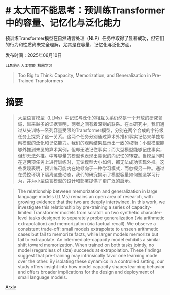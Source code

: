 # # 太大而不能思考：预训练Transformer中的容量、记忆化与泛化能力
预训练Transformer模型在自然语言处理（NLP）任务中取得了显著成功，但它们的行为和性质尚未完全理解，尤其是在容量、记忆化与泛化方面。

发布时间：2025年06月10日

`LLM理论` `人工智能` `机器学习`

> Too Big to Think: Capacity, Memorization, and Generalization in Pre-Trained Transformers

# 摘要

> 大型语言模型（LLMs）中记忆与泛化的相互关系仍然是一个开放的研究领域，越来越多的证据表明，两者之间有着深刻的联系。在本研究中，我们通过从头训练一系列容量受限的Transformer模型，分别在两个合成的字符级任务上探究了这一关系。这两个任务分别通过算术外推和事实记忆来单独考察模型的泛化和记忆能力。我们的观察结果显示出一致的权衡：小型模型能够外推到未见的算术案例，但却无法记住事实；而大型模型能够记住事实，但却无法外推。中等容量的模型也表现出类似的向记忆的转变。当模型同时在这两项任务上进行训练时，无论模型大小如何，都无法成功实现外推。这些发现表明，预训练可能内在地倾向于一种学习模式，而忽视另一种。通过在受控环境下隔离这些动态，我们的研究揭示了模型容量如何塑造学习行为，并为小型语言模型的设计和部署提供了更广泛的启示。

> The relationship between memorization and generalization in large language models (LLMs) remains an open area of research, with growing evidence that the two are deeply intertwined. In this work, we investigate this relationship by pre-training a series of capacity-limited Transformer models from scratch on two synthetic character-level tasks designed to separately probe generalization (via arithmetic extrapolation) and memorization (via factual recall). We observe a consistent trade-off: small models extrapolate to unseen arithmetic cases but fail to memorize facts, while larger models memorize but fail to extrapolate. An intermediate-capacity model exhibits a similar shift toward memorization. When trained on both tasks jointly, no model (regardless of size) succeeds at extrapolation. These findings suggest that pre-training may intrinsically favor one learning mode over the other. By isolating these dynamics in a controlled setting, our study offers insight into how model capacity shapes learning behavior and offers broader implications for the design and deployment of small language models.

[Arxiv](https://arxiv.org/abs/2506.09099)